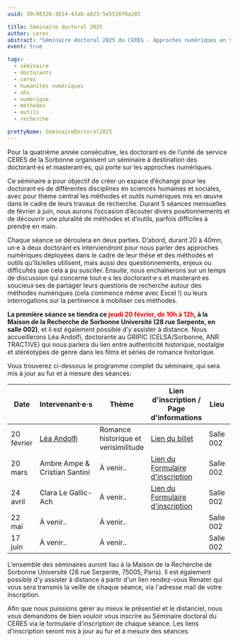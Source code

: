 ```yaml
---
uuid: 39c08326-3614-43ab-a823-5e5526f6a285

title: Séminaire doctoral 2025
author: ceres
abstract: "Séminaire doctoral 2025 du CERES - Approches numériques en SHS"
event: true

tags:
  - séminaire
  - doctorants
  - ceres
  - humanités numériques
  - shs
  - numérique
  - méthodes
  - outils
  - recherche

prettyName: SeminaireDoctoral2025
---
```


Pour la quatrième année consécutive, les doctorant·es de l’unité de service CERES de la Sorbonne organisent un séminaire
à destination des doctorant·es et masterant·es, qui porte sur les approches numériques.

Ce séminaire a pour objectif de créer un espace d’échange pour les doctorant·es de différentes disciplines en sciences
humaines et sociales, avec pour thème central les méthodes et outils numériques mis en œuvre dans le cadre de leurs
travaux de recherche. Durant 5 séances mensuelles de février à juin, nous aurons l’occasion d’écouter divers
positionnements et de découvrir une pluralité de méthodes et d’outils, parfois difficiles à prendre en main.

Chaque séance se déroulera en deux parties. D’abord, durant 20 à 40mn, un·e à deux doctorant·es interviendront pour nous
parler des approches numériques déployées dans le cadre de leur thèse et des méthodes et outils qu’ils/elles utilisent,
mais aussi des questionnements, enjeux ou difficultés que cela a pu susciter. Ensuite, nous enchaînerons sur un temps de
discussion qui concerne tout·e·s les doctorant·e·s et masterant·es soucieux·ses de partager leurs questions de recherche
autour des méthodes numériques (cela commence même avec Excel !) ou leurs interrogations sur la pertinence à mobiliser
ces méthodes.

**La première séance se tiendra ce <span style="color:red;">jeudi 20 février, de 10h à 12h</span>, à la Maison de la
Recherche de Sorbonne Université (28 rue Serpente, en salle 002)**, et il est également possible d’y assister à
distance. Nous accueillerons Léa Andolfi, doctorante au GRIPIC (CELSA/Sorbonne, ANR TRACTIVE) qui nous parlera du lien
entre authenticité historique, nostalgie et stéréotypes de genre dans les films et séries de romance historique.

Vous trouverez ci-dessous le programme complet du séminaire, qui sera mis à jour au fur et à mesure des séances:

| Date       | Intervenant·e·s                                                 | Thème                                | Lien d'inscription /<br/>Page d'informations                                                                            | Lieu      | Horaires |
|------------|-----------------------------------------------------------------|--------------------------------------|-------------------------------------------------------------------------------------------------------------------------|-----------|----------|
| 20 février | [Léa Andolfi](https://ceres.sorbonne-universite.fr/LeaAndolfi/) | Romance historique et verisimilitude | [Lien du billet](https://ceres.sorbonne-universite.fr/SeminaireDoctoral2025LeaAndolfi/)                                 | Salle 002 | 10h-12h  |
| 20 mars    | Ambre Ampe &<br/>Cristian Santini                               | À venir..                            | [Lien du<br/>Formulaire<br/>d'inscription](https://framaforms.org/seminaire-doctoral-du-ceres-20-mars-2025-1739539870)  | Salle 002 | 10h-12h  |
| 24 avril   | Clara Le Gallic-Ach                                             | À venir..                            | [Lien du<br/>Formulaire<br/>d'inscription](https://framaforms.org/seminaire-doctoral-du-ceres-24-avril-2025-1739968501) | Salle 002 | 10h-12h  |
| 22 mai     | À venir..                                                       | À venir..                            |                                                                                                                         | Salle 002 | 10h-12h  |
| 17 juin    | À venir..                                                       | À venir..                            |                                                                                                                         | Salle 002 | 10h-12h  |

L'ensemble des séminaires auront liau à la Maison de la Recherche de Sorbonne Université (28 rue Serpente, 75005,
Paris). Il est également possible d'y assister à distance à partir d'un lien rendez-vous Renater qui vous sera transmis
la veille de chaque séance, via l'adresse mail de votre inscription.

Afin que nous puissions gérer au mieux le présentiel et le distanciel, nous vous demandons de bien vouloir vous inscrire
au Séminaire doctoral du CERES via le formulaire d'inscription de chaque séance. Les liens d'inscription seront mis à
jour au fur et à mesure des séances.
